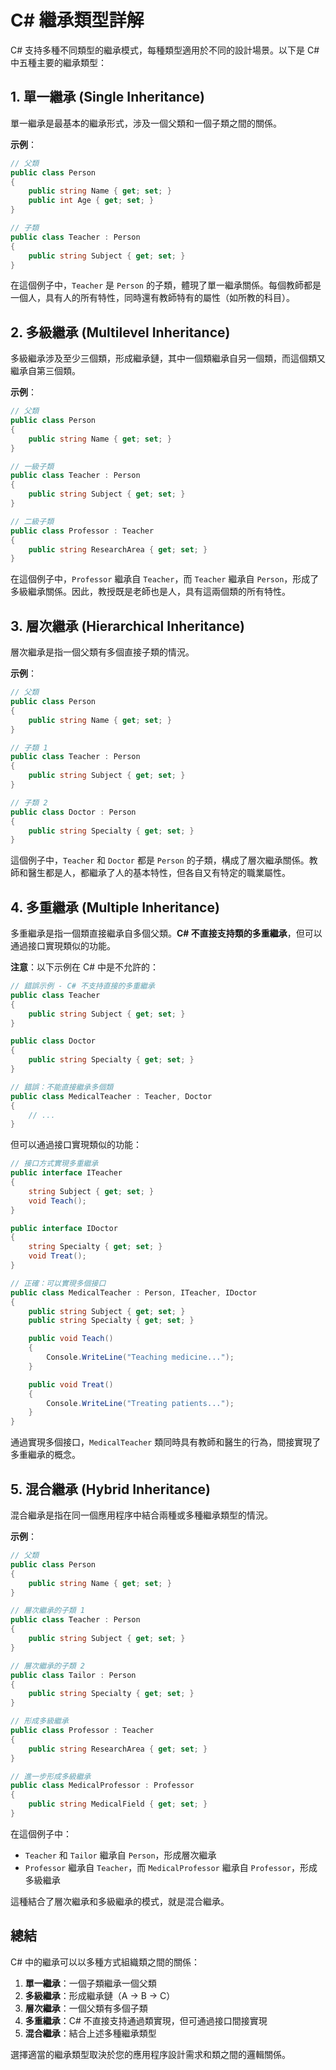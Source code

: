 # C# 繼承類型詳解

C# 支持多種不同類型的繼承模式，每種類型適用於不同的設計場景。以下是 C# 中五種主要的繼承類型：

## 1. 單一繼承 (Single Inheritance)

單一繼承是最基本的繼承形式，涉及一個父類和一個子類之間的關係。

**示例**：

```csharp
// 父類
public class Person
{
    public string Name { get; set; }
    public int Age { get; set; }
}

// 子類
public class Teacher : Person
{
    public string Subject { get; set; }
}
```

在這個例子中，`Teacher` 是 `Person` 的子類，體現了單一繼承關係。每個教師都是一個人，具有人的所有特性，同時還有教師特有的屬性（如所教的科目）。

## 2. 多級繼承 (Multilevel Inheritance)

多級繼承涉及至少三個類，形成繼承鏈，其中一個類繼承自另一個類，而這個類又繼承自第三個類。

**示例**：

```csharp
// 父類
public class Person
{
    public string Name { get; set; }
}

// 一級子類
public class Teacher : Person
{
    public string Subject { get; set; }
}

// 二級子類
public class Professor : Teacher
{
    public string ResearchArea { get; set; }
}
```

在這個例子中，`Professor` 繼承自 `Teacher`，而 `Teacher` 繼承自 `Person`，形成了多級繼承關係。因此，教授既是老師也是人，具有這兩個類的所有特性。

## 3. 層次繼承 (Hierarchical Inheritance)

層次繼承是指一個父類有多個直接子類的情況。

**示例**：

```csharp
// 父類
public class Person
{
    public string Name { get; set; }
}

// 子類 1
public class Teacher : Person
{
    public string Subject { get; set; }
}

// 子類 2
public class Doctor : Person
{
    public string Specialty { get; set; }
}
```

這個例子中，`Teacher` 和 `Doctor` 都是 `Person` 的子類，構成了層次繼承關係。教師和醫生都是人，都繼承了人的基本特性，但各自又有特定的職業屬性。

## 4. 多重繼承 (Multiple Inheritance)

多重繼承是指一個類直接繼承自多個父類。**C# 不直接支持類的多重繼承**，但可以通過接口實現類似的功能。

**注意**：以下示例在 C# 中是不允許的：

```csharp
// 錯誤示例 - C# 不支持直接的多重繼承
public class Teacher
{
    public string Subject { get; set; }
}

public class Doctor
{
    public string Specialty { get; set; }
}

// 錯誤：不能直接繼承多個類
public class MedicalTeacher : Teacher, Doctor
{
    // ...
}
```

但可以通過接口實現類似的功能：

```csharp
// 接口方式實現多重繼承
public interface ITeacher
{
    string Subject { get; set; }
    void Teach();
}

public interface IDoctor
{
    string Specialty { get; set; }
    void Treat();
}

// 正確：可以實現多個接口
public class MedicalTeacher : Person, ITeacher, IDoctor
{
    public string Subject { get; set; }
    public string Specialty { get; set; }

    public void Teach()
    {
        Console.WriteLine("Teaching medicine...");
    }

    public void Treat()
    {
        Console.WriteLine("Treating patients...");
    }
}
```

通過實現多個接口，`MedicalTeacher` 類同時具有教師和醫生的行為，間接實現了多重繼承的概念。

## 5. 混合繼承 (Hybrid Inheritance)

混合繼承是指在同一個應用程序中結合兩種或多種繼承類型的情況。

**示例**：

```csharp
// 父類
public class Person
{
    public string Name { get; set; }
}

// 層次繼承的子類 1
public class Teacher : Person
{
    public string Subject { get; set; }
}

// 層次繼承的子類 2
public class Tailor : Person
{
    public string Specialty { get; set; }
}

// 形成多級繼承
public class Professor : Teacher
{
    public string ResearchArea { get; set; }
}

// 進一步形成多級繼承
public class MedicalProfessor : Professor
{
    public string MedicalField { get; set; }
}
```

在這個例子中：

- `Teacher` 和 `Tailor` 繼承自 `Person`，形成層次繼承
- `Professor` 繼承自 `Teacher`，而 `MedicalProfessor` 繼承自 `Professor`，形成多級繼承

這種結合了層次繼承和多級繼承的模式，就是混合繼承。

## 總結

C# 中的繼承可以以多種方式組織類之間的關係：

1. **單一繼承**：一個子類繼承一個父類
2. **多級繼承**：形成繼承鏈（A → B → C）
3. **層次繼承**：一個父類有多個子類
4. **多重繼承**：C# 不直接支持通過類實現，但可通過接口間接實現
5. **混合繼承**：結合上述多種繼承類型

選擇適當的繼承類型取決於您的應用程序設計需求和類之間的邏輯關係。
